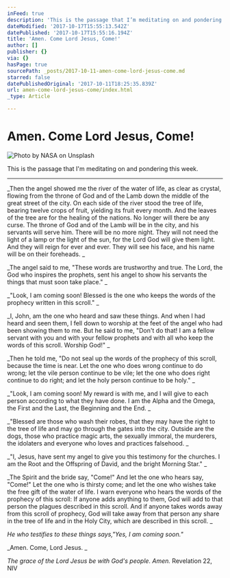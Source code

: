 ```yaml
---
inFeed: true
description: 'This is the passage that I’m meditating on and pondering this week. '
dateModified: '2017-10-17T15:55:13.542Z'
datePublished: '2017-10-17T15:55:16.194Z'
title: 'Amen. Come Lord Jesus, Come!'
author: []
publisher: {}
via: {}
hasPage: true
sourcePath: _posts/2017-10-11-amen-come-lord-jesus-come.md
starred: false
datePublishedOriginal: '2017-10-11T18:25:35.839Z'
url: amen-come-lord-jesus-come/index.html
_type: Article

---
```

# Amen. Come Lord Jesus, Come!
![Photo by NASA on Unsplash](https://the-grid-user-content.s3-us-west-2.amazonaws.com/2e8a05a4-bd8e-43ae-b747-3287fb68497a.jpg)

This is the passage that I'm meditating on and pondering this week. 

---

_Then the angel showed me the river of the water of life, as clear as crystal, flowing from the throne of God and of the Lamb down the middle of the great street of the city. On each side of the river stood the tree of life, bearing twelve crops of fruit, yielding its fruit every month. And the leaves of the tree are for the healing of the nations. No longer will there be any curse. The throne of God and of the Lamb will be in the city, and his servants will serve him. There will be no more night. They will not need the light of a lamp or the light of the sun, for the Lord God will give them light. And they will reign for ever and ever. They will see his face, and his name will be on their foreheads. _

_The angel said to me, "These words are trustworthy and true. The Lord, the God who inspires the prophets, sent his angel to show his servants the things that must soon take place." _

_"Look, I am coming soon! Blessed is the one who keeps the words of the prophecy written in this scroll." _

_I, John, am the one who heard and saw these things. And when I had heard and seen them, I fell down to worship at the feet of the angel who had been showing them to me. But he said to me, "Don't do that! I am a fellow servant with you and with your fellow prophets and with all who keep the words of this scroll. Worship God!" _

_Then he told me, "Do not seal up the words of the prophecy of this scroll, because the time is near. Let the one who does wrong continue to do wrong; let the vile person continue to be vile; let the one who does right continue to do right; and let the holy person continue to be holy." _

_"Look, I am coming soon! My reward is with me, and I will give to each person according to what they have done. I am the Alpha and the Omega, the First and the Last, the Beginning and the End. _

_"Blessed are those who wash their robes, that they may have the right to the tree of life and may go through the gates into the city. Outside are the dogs, those who practice magic arts, the sexually immoral, the murderers, the idolaters and everyone who loves and practices falsehood. _

_"I, Jesus, have sent my angel to give you this testimony for the churches. I am the Root and the Offspring of David, and the bright Morning Star." _

_The Spirit and the bride say, "Come!" And let the one who hears say, "Come!" Let the one who is thirsty come; and let the one who wishes take the free gift of the water of life. I warn everyone who hears the words of the prophecy of this scroll: If anyone adds anything to them, God will add to that person the plagues described in this scroll. And if anyone takes words away from this scroll of prophecy, God will take away from that person any share in the tree of life and in the Holy City, which are described in this scroll. _

_He who testifies to these things says,"Yes, I am coming soon."_

_Amen. Come, Lord Jesus. _

_The grace of the Lord Jesus be with God's people. Amen._
Revelation 22, NIV